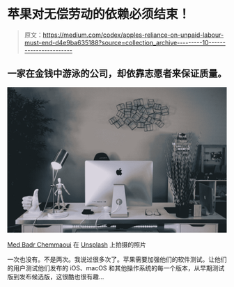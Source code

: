 # 苹果对无偿劳动的依赖必须结束！

> 原文：<https://medium.com/codex/apples-reliance-on-unpaid-labour-must-end-d4e9ba635188?source=collection_archive---------10----------------------->

## 一家在金钱中游泳的公司，却依靠志愿者来保证质量。

![](img/42e9a687eb2661e9d6c2f97e9de46953.png)

[Med Badr Chemmaoui](https://unsplash.com/@medbadrc?utm_source=medium&utm_medium=referral) 在 [Unsplash](https://unsplash.com?utm_source=medium&utm_medium=referral) 上拍摄的照片

一次也没有。不是两次。我说过很多次了。苹果需要加强他们的软件测试。让他们的用户测试他们发布的 iOS、macOS 和其他操作系统的每一个版本，从早期测试版到发布候选版，这很酷也很有趣…
